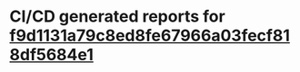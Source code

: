 # CI/CD generated reports for [f9d1131a79c8ed8fe67966a03fecf818df5684e1](https://github.com/hydephp/develop/commit/f9d1131a79c8ed8fe67966a03fecf818df5684e1)
